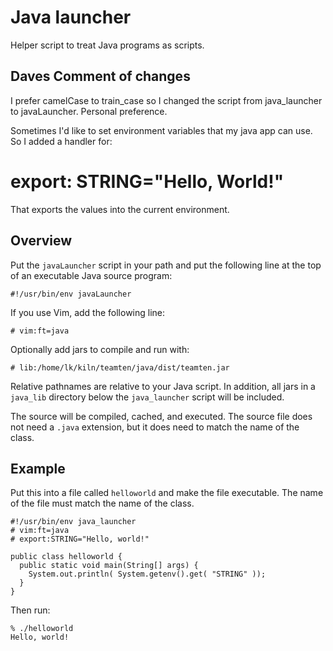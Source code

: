 # Java launcher

Helper script to treat Java programs as scripts.

## Daves Comment of changes
I prefer camelCase to train_case so I changed the script from java_launcher to javaLauncher.  Personal preference.

Sometimes I'd like to set environment variables that my java app can use.  So I added a handler for:

   # export: STRING="Hello, World!"

That exports the values into the current environment.

## Overview

Put the `javaLauncher` script in your path and put the following line at the
top of an executable Java source program:

    #!/usr/bin/env javaLauncher

If you use Vim, add the following line:

    # vim:ft=java

Optionally add jars to compile and run with:

    # lib:/home/lk/kiln/teamten/java/dist/teamten.jar

Relative pathnames are relative to your Java script. In addition, all jars
in a `java_lib` directory below the `java_launcher` script will be included.

The source will be compiled, cached, and executed. The source file does not
need a `.java` extension, but it does need to match the name of the class.

## Example

Put this into a file called `helloworld` and make the file executable. The name
of the file must match the name of the class.

    #!/usr/bin/env java_launcher
    # vim:ft=java
    # export:STRING="Hello, world!"

    public class helloworld {
      public static void main(String[] args) {
        System.out.println( System.getenv().get( "STRING" ));
      }
    }

Then run:

    % ./helloworld
    Hello, world!


